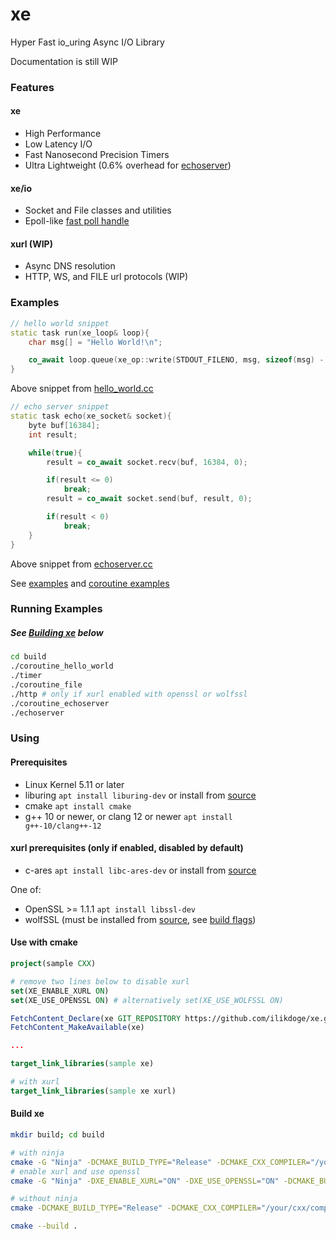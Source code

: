 # xe

Hyper Fast io_uring Async I/O Library

Documentation is still WIP

### Features
#### xe
- High Performance
- Low Latency I/O
- Fast Nanosecond Precision Timers
- Ultra Lightweight (0.6% overhead for [echoserver](https://github.com/ilikdoge/xe/blob/master/example/echoserver.cc))

#### xe/io
- Socket and File classes and utilities
- Epoll-like [fast poll handle](https://github.com/ilikdoge/xe/blob/master/xe/io/poll.h)

#### xurl (WIP)
- Async DNS resolution
- HTTP, WS, and FILE url protocols (WIP)

### Examples
```c++
// hello world snippet
static task run(xe_loop& loop){
	char msg[] = "Hello World!\n";

	co_await loop.queue(xe_op::write(STDOUT_FILENO, msg, sizeof(msg) - 1, 0));
}
```
Above snippet from [hello_world.cc](https://github.com/ilikdoge/xe/blob/master/example/coroutines/hello_world.cc)
```c++
// echo server snippet
static task echo(xe_socket& socket){
	byte buf[16384];
	int result;

	while(true){
		result = co_await socket.recv(buf, 16384, 0);

		if(result <= 0)
			break;
		result = co_await socket.send(buf, result, 0);

		if(result < 0)
			break;
	}
}
```
Above snippet from [echoserver.cc](https://github.com/ilikdoge/xe/blob/master/example/coroutines/echoserver.cc)

See [examples](https://github.com/ilikdoge/xe/tree/master/example) and [coroutine examples](https://github.com/ilikdoge/xe/tree/master/example/coroutines)

### Running Examples
##### See [Building xe](https://github.com/ilikdoge/xe#build-xe) below
```bash
cd build
./coroutine_hello_world
./timer
./coroutine_file
./http # only if xurl enabled with openssl or wolfssl
./coroutine_echoserver
./echoserver
```

### Using

#### Prerequisites
- Linux Kernel 5.11 or later
- liburing <code>apt install liburing-dev</code> or install from [source](https://github.com/axboe/liburing)
- cmake <code>apt install cmake</code>
- g++ 10 or newer, or clang 12 or newer <code>apt install g++-10/clang++-12</code>

#### xurl prerequisites (only if enabled, disabled by default)
- c-ares <code>apt install libc-ares-dev</code> or install from [source](https://github.com/c-ares/c-ares)

One of:
- OpenSSL >= 1.1.1 <code>apt install libssl-dev</code>
- wolfSSL (must be installed from [source](https://github.com/wolfSSL/wolfssl), see [build flags](https://github.com/ilikdoge/xe/blob/master/build.sh#L9))

#### Use with cmake
```cmake
project(sample CXX)

# remove two lines below to disable xurl
set(XE_ENABLE_XURL ON)
set(XE_USE_OPENSSL ON) # alternatively set(XE_USE_WOLFSSL ON)

FetchContent_Declare(xe GIT_REPOSITORY https://github.com/ilikdoge/xe.git GIT_TAG master)
FetchContent_MakeAvailable(xe)

...

target_link_libraries(sample xe)

# with xurl
target_link_libraries(sample xe xurl)
```

#### Build xe
```bash
mkdir build; cd build

# with ninja
cmake -G "Ninja" -DCMAKE_BUILD_TYPE="Release" -DCMAKE_CXX_COMPILER="/your/cxx/compiler" ..
# enable xurl and use openssl
cmake -G "Ninja" -DXE_ENABLE_XURL="ON" -DXE_USE_OPENSSL="ON" -DCMAKE_BUILD_TYPE="Release" -DCMAKE_CXX_COMPILER="/your/cxx/compiler" ..

# without ninja
cmake -DCMAKE_BUILD_TYPE="Release" -DCMAKE_CXX_COMPILER="/your/cxx/compiler" ..

cmake --build .
```